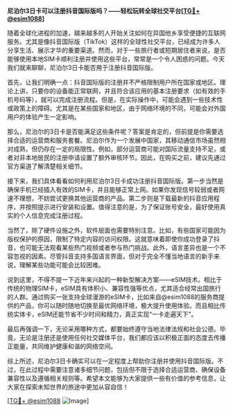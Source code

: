**尼泊尔3日卡可以注册抖音国际版吗？——轻松玩转全球社交平台[[TG💪+ @esim1088](https://t.me/s/esim1088)]**

随着全球化进程的加速，越来越多的人开始关注如何在异国他乡享受便捷的互联网服务。尤其是像抖音国际版（TikTok）这样的全球性社交平台，已经成为许多人分享生活、展示才华的重要渠道。然而，对于一些旅行者或短期居住者来说，是否能够使用本地SIM卡顺利注册并使用这些平台，常常是一个令人困惑的问题。今天我们就来聊聊，尼泊尔3日卡能否用于注册抖音国际版。

首先，让我们明确一点：抖音国际版的注册并不严格限制用户所在国家或地区。理论上讲，只要你的设备能正常联网，并且符合该应用的基本注册要求（如有效的手机号码等），就可以完成注册流程。但是，在实际操作中，可能会遇到一些技术性或政策上的障碍。尤其是在某些国家和地区，由于网络环境的不同，可能会对外国用户的体验产生一定影响。

那么，尼泊尔的3日卡是否能满足这些条件呢？答案是肯定的，但前提是你需要选择合适的运营商和服务套餐。尼泊尔作为一个发展中国家，其移动通信市场虽然相对成熟，但仍存在一定的局限性。例如，部分运营商可能对国际流量支持不足，或者对非本地居民的注册申请设置了额外审核环节。因此，在购买之前，建议先通过官方渠道了解清楚相关细节。

接下来，我们具体看看如何利用尼泊尔3日卡成功注册抖音国际版。第一步当然是确保手机已经插入有效的SIM卡，并且能够正常上网。如果你发现信号较弱或者网速不理想，不妨尝试更换其他运营商的产品。第二步则是下载最新的抖音应用程序，并按照提示进行安装和设置。值得注意的是，为了保证账号安全，最好使用真实的个人信息完成注册过程。

当然了，除了硬件设施之外，软件层面也需要特别注意。比如，有些国家可能因为版权保护的原因，限制了特定内容的访问权限。这就意味着即使你成功登录了抖音，也可能无法观看某些热门视频或者参与热门挑战。此外，语言差异也是一个不容忽视的因素。尽管抖音支持多国语言界面，但对于完全不懂当地语言的新手来说，理解某些功能可能会比较困难。

说到这里，不得不提一下近年来兴起的一种新型解决方案——eSIM技术。相比于传统的物理SIM卡，eSIM具有体积小、兼容性强等优点，尤其适合经常出国旅行的人群。通过购买一张支持全球漫游的eSIM卡，比如来自@esim1088的服务商提供的产品，你可以随时随地切换至最优网络环境，极大提升使用体验。而且相比传统实体卡，eSIM还能节省不少时间和精力，真正实现“一卡走遍天下”。

最后再强调一下，无论采用哪种方式，都要始终遵守当地法律法规和社会公德。毕竟，无论是注册还是使用任何社交媒体平台，我们都应该以积极正面的态度去传播正能量，共同维护健康和谐的网络空间。

综上所述，尼泊尔3日卡确实可以在一定程度上帮助你注册并使用抖音国际版。不过，在此过程中需要注意诸多细节问题，包括但不限于选择合适运营商、确保设备兼容性以及遵循相关规则等。希望本文能够为大家提供一些有价值的参考信息，让大家在探索未知世界的旅途中更加从容自信！

[[TG💪+ @esim1088](https://t.me/s/esim1088) ![Image](https://i.postimg.cc/4NQfJmqS/Snipaste-2025-05-13-00-14-12.png)]